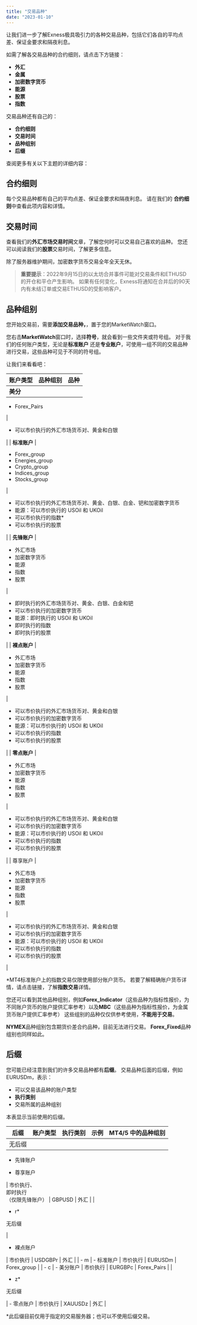 ```yaml
---
title: "交易品种"
date: "2023-01-10"
---
```


让我们进一步了解Exness极具吸引力的各种交易品种，包括它们各自的平均点差、保证金要求和隔夜利息。

如需了解各交易品种的合约细则，请点击下方链接：

- **外汇**
- **金属**
- **加密数字货币**
- **能源**
- **股票**
- **指数**

交易品种还有自己的：

- **合约细则**
- **交易时间**
- **品种组别**
- **后缀**

查阅更多有关以下主题的详细内容：

## 合约细则

每个交易品种都有自己的平均点差、保证金要求和隔夜利息。 请在我们的 **合约细则**中查看此项内容和详情。

## 交易时间

查看我们的**外汇市场交易时间**文章，了解您何时可以交易自己喜欢的品种。 您还可以阅读我们的**股票**交易时间，了解更多信息。

除了服务器维护期间，加密数字货币交易全年全天无休。

> **重要提示**：2022年9月15日的以太坊合并事件可能对交易条件和ETHUSD的开仓和平仓产生影响。 如果有任何变化，Exness将通知在合并后的90天内有未结订单或交易ETHUSD的受影响客户。

## 品种组别

您开始交易前，需要**添加交易品种，**，置于您的MarketWatch窗口。

您右击**MarketWatch**窗口时，选择**符号**，就会看到一些文件夹或符号组。 对于我们的任何账户类型，无论是**标准账户** 还是**专业账户**，可使用一组不同的交易品种进行交易，这些品种可见于不同的符号组。

让我们来看看吧：

| 账户类型 | 品种组别 | 品种 |
| --- | --- | --- |
| **美分** | 
- Forex_Pairs

 | 

- 可以市价执行的外汇市场货币对、黄金和白银

 |
| **标准账户** | 

- Forex_group
- Energies_group
- Crypto_group
- Indices_group
- Stocks_group

 | 

- 可以市价执行的外汇市场货币对、黄金、白银、白金、钯和加密数字货币
- 能源：可以市价执行的 USOil 和 UKOil
- 可以市价执行的指数*
- 可以市价执行的股票

 |
| **先锋账户** | 

- 外汇市场
- 加密数字货币 
- 能源
- 指数
- 股票

 | 

- 即时执行的外汇市场货币对、黄金、白银、白金和钯
- 可以市价执行的加密数字货币
- 能源：即时执行的 USOil 和 UKOil
- 即时执行的指数
- 即时执行的股票

 |
| **裸点账户** | 

- 外汇市场
- 加密数字货币
- 能源
- 指数
- 股票

 | 

- 可以市价执行的外汇市场货币对、黄金和白银
- 可以市价执行的加密数字货币
- 能源：可以市价执行的 USOil 和 UKOil
- 可以市价执行的指数
- 可以市价执行的股票

 |
| **零点账户** | 

- 外汇市场
- 加密数字货币
- 能源
- 指数
- 股票

 | 

- 可以市价执行的外汇市场货币对、黄金和白银
- 可以市价执行的加密数字货币
- 能源：可以市价执行的 USOil 和 UKOil
- 可以市价执行的指数
- 可以市价执行的股票

 |
| 尊享账户 | 

- 外汇市场
- 加密数字货币
- 能源
- 指数
- 股票

 | 

- 可以市价执行的外汇市场货币对、黄金和白银
- 可以市价执行的加密数字货币
- 能源：可以市价执行的 USOil 和 UKOil
- 可以市价执行的指数
- 可以市价执行的股票

 |

*MT4标准账户上的指数交易仅限使用部分账户货币。 若要了解精确账户货币详情，请点击链接，了解**指数交易**详情。

您还可以看到其他品种组别，例如**Forex_Indicator**（这些品种为指标性报价，为不同账户货币的账户提供汇率参考）以及**MBC**（这些品种为指标性报价，为金属货币账户提供汇率参考） 这些组别的品种仅仅供参考使用，**不能用于交易**。

**NYMEX**品种组别包含期货价差合约品种，目前无法进行交易。 **Forex_Fixed**品种组别也同样如此。

## 后缀

您可能已经注意到我们的许多交易品种都有**后缀**。 交易品种后面的后缀，例如EURUSDm，表示：

- 可以交易该品种的账户类型
- **执行类别**
- 交易所属的品种组别

本表显示当前使用的后缀。

| **后缀** | **账户类型** | **执行类别** | **示例** | **MT4/5 中的品种组别** |
| --- | --- | --- | --- | --- |
| 无后缀 | 
- 先锋账户

- 尊享账户

 | 市价执行、  
即时执行  
（仅限先锋账户） | GBPUSD | 外汇 |
| 

- r*

无后缀

 | 

- 裸点账户 

 | 市价执行 | USDGBPr | 外汇 |
| - m | - 标准账户 | 市价执行 | EURUSDm | Forex_group |
| - c | - 美分账户 | 市价执行 | EURGBPc | Forex_Pairs |
| 

- z*

无后缀

 | - 零点账户 | 市价执行 | XAUUSDz | 外汇 |

*此后缀目前仅用于指定的交易服务器；也可以不使用后缀交易。
